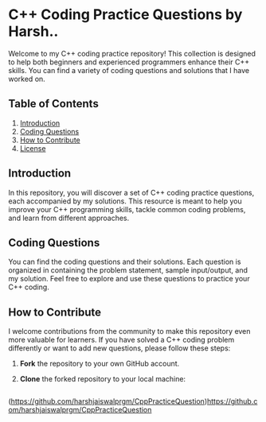 # C++ Coding Practice Questions by Harsh..

Welcome to my C++ coding practice repository! This collection is designed to help both beginners and experienced programmers enhance their C++ skills. You can find a variety of coding questions and solutions that I have worked on. 

## Table of Contents
1. [Introduction](#introduction)
2. [Coding Questions](#coding-questions)
3. [How to Contribute](#how-to-contribute)
4. [License](#license)

## Introduction

In this repository, you will discover a set of C++ coding practice questions, each accompanied by my solutions. This resource is meant to help you improve your C++ programming skills, tackle common coding problems, and learn from different approaches.

## Coding Questions

You can find the coding questions and their solutions. Each question is organized in containing the problem statement, sample input/output, and my solution. Feel free to explore and use these questions to practice your C++ coding.

## How to Contribute

I welcome contributions from the community to make this repository even more valuable for learners. If you have solved a C++ coding problem differently or want to add new questions, please follow these steps:

1. **Fork** the repository to your own GitHub account.

2. **Clone** the forked repository to your local machine:
   ```bash
(https://github.com/harshjaiswalprgm/CppPracticeQuestion)https://github.com/harshjaiswalprgm/CppPracticeQuestion
